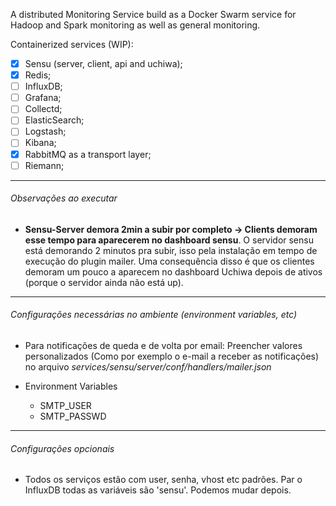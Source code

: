 A distributed Monitoring Service build as a Docker Swarm service for Hadoop and Spark monitoring as well as general monitoring.

Containerized services (WIP):

- [x] Sensu (server, client, api and uchiwa);
- [x] Redis;
- [ ] InfluxDB;
- [ ] Grafana;
- [ ] Collectd;
- [ ] ElasticSearch;
- [ ] Logstash;
- [ ] Kibana;
- [x] RabbitMQ as a transport layer;
- [ ] Riemann;

---

###### Observações ao executar

* **Sensu-Server demora 2min a subir por completo -> Clients demoram esse tempo para aparecerem no dashboard sensu**. O servidor sensu está demorando 2 minutos pra subir, isso pela instalação em tempo de execução do plugin mailer. Uma consequência disso é que os clientes demoram um pouco a aparecem no dashboard Uchiwa depois de ativos (porque o servidor ainda não está up).

---

###### Configurações necessárias no ambiente (environment variables, etc)

*  Para notificações de queda e de volta por email: Preencher valores personalizados (Como por exemplo o e-mail a receber as notificações) no arquivo _services/sensu/server/conf/handlers/mailer.json_
   
*  Environment Variables
   * SMTP_USER
   * SMTP_PASSWD

---

###### Configurações opcionais

* Todos os serviços estão com user, senha, vhost etc padrões. Par o InfluxDB todas as variáveis são 'sensu'. Podemos mudar depois.
